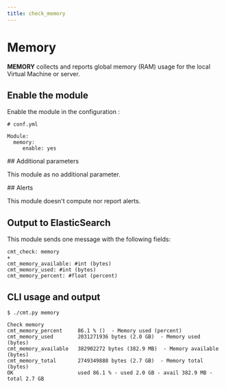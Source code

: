 ```yaml
---
title: check_memory
---
```


# Memory

**MEMORY** collects and reports global memory (RAM) usage for the local Virtual Machine or server.

## Enable the module

Enable the module in the configuration :

    # conf.yml

	Module:
  	  memory:
  	     enable: yes

## Additional parameters

This module as no additional parameter.


## Alerts

This module doesn't compute nor report alerts.


## Output to ElasticSearch

This module sends one message with the following fields:

	cmt_check: memory
	+
	cmt_memory_available: #int (bytes)
	cmt_memory_used: #int (bytes)
	cmt_memory_percent: #float (percent)

## CLI usage and output

	$ ./cmt.py memory
	
	Check memory 
	cmt_memory_percent     86.1 % ()  - Memory used (percent)
	cmt_memory_used        2031271936 bytes (2.0 GB)  - Memory used (bytes)
	cmt_memory_available   382902272 bytes (382.9 MB)  - Memory available (bytes)
	cmt_memory_total       2749349888 bytes (2.7 GB)  - Memory total (bytes)
	OK                     used 86.1 % - used 2.0 GB - avail 382.9 MB - total 2.7 GB




